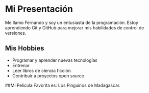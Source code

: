# Mi Presentación

Me llamo Fernando y soy un entusiasta de la programación.
Estoy aprendiendo Git y GitHub para mejorar mis habilidades de control de versiones.


## Mis Hobbies

- Programar y aprender nuevas tecnologías
- Entrenar
- Leer libros de ciencia ficción
- Contribuir a proyectos open source

##Mi Pelicula Favorita es: Los Pinguinos de Madagascar.


